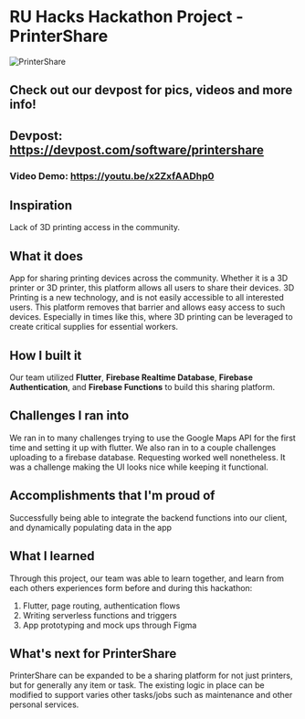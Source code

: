 # RU Hacks Hackathon Project - PrinterShare
![PrinterShare](https://challengepost-s3-challengepost.netdna-ssl.com/photos/production/software_photos/001/093/356/datas/original.png)

## Check out our devpost for pics, videos and more info!
## Devpost: https://devpost.com/software/printershare

### Video Demo: https://youtu.be/x2ZxfAADhp0

## Inspiration
Lack of 3D printing access in the community.


## What it does
App for sharing printing devices across the community. Whether it is a 3D printer or 3D printer, this platform allows all users to share their devices. 3D Printing is a new technology, and is not easily accessible to all interested users. This platform removes that barrier and allows easy access to such devices. Especially in times like this, where 3D printing can be leveraged to create critical supplies for essential workers.

## How I built it
Our team utilized **Flutter**, **Firebase Realtime Database**, **Firebase Authentication**, and **Firebase Functions** to build this sharing platform.

## Challenges I ran into

We ran in to many challenges trying to use the Google Maps API for the first time and setting it up with flutter. We also ran in to a couple challenges uploading to a firebase database. Requesting worked well nonetheless. It was a challenge making the UI looks nice while keeping it functional.

## Accomplishments that I'm proud of
Successfully being able to integrate the backend functions into our client, and dynamically populating data in the app

## What I learned
Through this project, our team was able to learn together, and learn from each others experiences form before and during this hackathon:


1. Flutter, page routing, authentication flows
2. Writing serverless functions and triggers
3. App prototyping and mock ups through Figma


## What's next for PrinterShare
PrinterShare can be expanded to be a sharing platform for not just printers, but for generally any item or task. The existing logic in place can be modified to support varies other tasks/jobs such as maintenance and other personal services.

